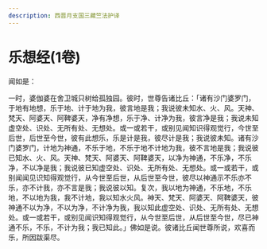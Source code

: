```yaml
---
description: 西晋月支国三藏竺法护译
---
```


# 乐想经(1卷)

闻如是：

一时，婆伽婆在舍卫城只树给孤独园。彼时，世尊告诸比丘：「诸有沙门婆罗门，于地有地想，乐于地、计于地为我，彼言地是我；我说彼未知水、火、风。天神、梵天、阿婆天、阿鞞婆天，净有净想，乐于净、计净为我，彼言净是我；我说未知虚空处、识处、无所有处、无想处。或一或若干，或别见闻知识得观觉行，今世至后世，后世至今世，彼有此想乐，乐是计是我，彼尽计是我；我说彼未知。诸有沙门婆罗门，计地为神通，不乐于地，不乐于地不计地为我，彼不言地是我；我说彼已知水、火、风。天神、梵天、阿婆天、阿鞞婆天，以净为神通，不乐净，不乐净，不以净是我；我说彼已知虚空处、识处、无所有处、无想处。或一或若干，或别闻闻见识知得观觉行，从今世至后世，从后世至今世，彼尽以神通示不乐亦不乐，亦不计我，亦不言是我；我说彼以知。复次，我以地为神通，不乐地，不乐地，不以地为我，我不计地，我以知水火风。神天、梵天、阿婆天、阿鞞婆天，彼神通不以为净，不以为净，不计净为我，我以知此虚空处、识处、无所有处、无想处。或一或若干，或别见闻识知得观觉行，从今世至后世，从后世至今世，尽已神通不乐，不乐，不计为我；我已知此。」佛如是说。彼诸比丘闻世尊所说，欢喜而乐，所因跋渠尽。
